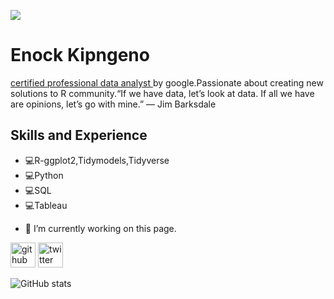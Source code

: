 
![](https://pbs.twimg.com/profile_images/1431680278183960577/TZ8Xtc59_400x400.jpg)

# Enock Kipngeno

<a href="https://www.credly.com/badges/847bc201-fb84-4228-8941-596934d5625d/public_url">certified professional data analyst </a> by google.Passionate about creating new solutions to R community.“If we have data, let’s look at data. If all we have are opinions, let’s go with mine.” — Jim Barksdale

## Skills and Experience
* 💻R-ggplot2,Tidymodels,Tidyverse
* 💻Python
* 💻SQL
* 💻Tableau



- 🔭 I’m currently working on this page. 


[<img src='https://cdn.jsdelivr.net/npm/simple-icons@3.0.1/icons/github.svg' alt='github' height='40'>](https://github.com/ENOCKact)  [<img src='https://cdn.jsdelivr.net/npm/simple-icons@3.0.1/icons/twitter.svg' alt='twitter' height='40'>](https://twitter.com/enockact)  

![GitHub stats](https://github-readme-stats.vercel.app/api?username=ENOCKact&show_icons=true)  


